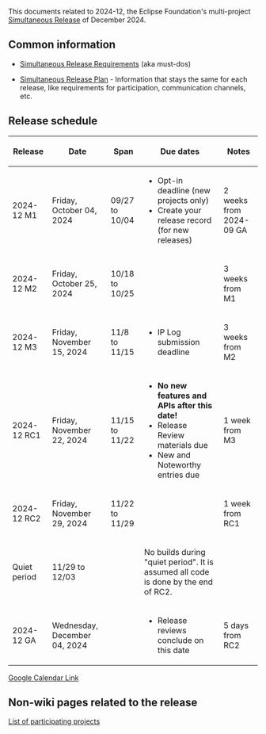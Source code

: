 This documents related to 2024-12, the Eclipse Foundation's
multi-project [Simultaneous Release](../Simultaneous_Release.md) of
December 2024.

## Common information

-   [Simultaneous Release
    Requirements](Simultaneous_Release_Requirements.md)
    (aka must-dos)

<!-- -->

-   [Simultaneous Release
    Plan](Simultaneous_Release_Plan.md) - Information
    that stays the same for each release, like requirements for
    participation, communication channels, etc.

## Release schedule

<table>
<thead>
<tr class="header">
<th><p>Release</p></th>
<th><p>Date</p></th>
<th><p>Span</p></th>
<th><p>Due dates</p></th>
<th><p>Notes</p></th>
</tr>
</thead>
<tbody>
<tr class="odd">
<td><p>2024-12 M1</p></td>
<td><p>Friday, October 04, 2024</p></td>
<td><p>09/27 to 10/04</p></td>
<td><ul>
<li>Opt-in deadline (new projects only)</li>
<li>Create your release record (for new releases)</li>
</ul></td>
<td><p>2 weeks from 2024-09 GA</p></td>
</tr>
<tr class="even">
<td><p>2024-12 M2</p></td>
<td><p>Friday, October 25, 2024</p></td>
<td><p>10/18 to 10/25</p></td>
<td></td>
<td><p>3 weeks from M1</p></td>
</tr>
<tr class="odd">
<td><p>2024-12 M3</p></td>
<td><p>Friday, November 15, 2024</p></td>
<td><p>11/8 to 11/15</p></td>
<td><ul>
<li>IP Log submission deadline</li>
</ul></td>
<td><p>3 weeks from M2</p></td>
</tr>
<tr class="even">
<td><p>2024-12 RC1</p></td>
<td><p>Friday, November 22, 2024</p></td>
<td><p>11/15 to 11/22</p></td>
<td><ul>
<li><strong>No new features and APIs after this date!</strong></li>
<li>Release Review materials due</li>
<li>New and Noteworthy entries due</li>
</ul></td>
<td><p>1 week from M3</p></td>
</tr>
<tr class="odd">
<td><p>2024-12 RC2</p></td>
<td><p>Friday, November 29, 2024</p></td>
<td><p>11/22 to 11/29</p></td>
<td></td>
<td><p>1 week from RC1</p></td>
</tr>
<tr class="even">
<td><p>Quiet period</p></td>
<td><p>11/29 to 12/03</p></td>
<td></td>
<td><p>No builds during "quiet period". It is assumed all code is done
by the end of RC2.</p></td>
<td></td>
</tr>
<tr class="odd">
<td><p>2024-12 GA</p></td>
<td><p>Wednesday, December 04, 2024</p></td>
<td></td>
<td><ul>
<li>Release reviews conclude on this date</li>
</ul></td>
<td><p>5 days from RC2</p></td>
</tr>
</tbody>
</table>

<!-- googlecalendar width="600" height="400" title="Planning Council Calendar">gchs7nm4nvpm837469ddj9tjlk@group.calendar.google.com&dates=20241201%2F20241231</googlecalendar -->
[Google Calendar Link](https://calendar.google.com/calendar/embed?src=gchs7nm4nvpm837469ddj9tjlk@group.calendar.google.com&dates=20241122%2F20241231&hl=en&mode=AGENDA)

## Non-wiki pages related to the release

[List of participating
projects](https://projects.eclipse.org/releases/2024-12)


